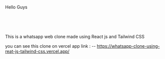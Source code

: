 Hello Guys 

<br>
<br><br>

This is a whatsapp web clone made using React js and Tailwind CSS 

you can see this clone on vercel app 
link : -- https://whatsapp-clone-using-reat-js-tailwind-css.vercel.app/
